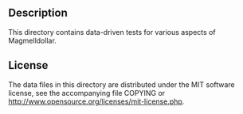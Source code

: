 Description
------------

This directory contains data-driven tests for various aspects of Magmelldollar.

License
--------

The data files in this directory are distributed under the MIT software
license, see the accompanying file COPYING or
http://www.opensource.org/licenses/mit-license.php.

